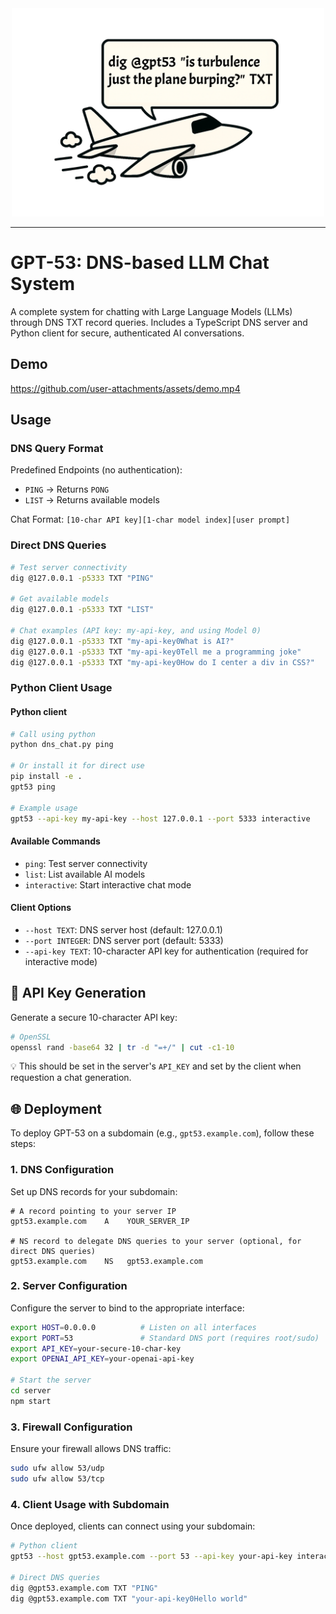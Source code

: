 <div align="center">
  <img src="gpt.png" alt="GPT53 Plane" width="500">
</div>

---

# GPT-53: DNS-based LLM Chat System

A complete system for chatting with Large Language Models (LLMs) through DNS TXT record queries. Includes a TypeScript DNS server and Python client for secure, authenticated AI conversations.

## Demo

https://github.com/user-attachments/assets/demo.mp4

## Usage

### DNS Query Format

Predefined Endpoints (no authentication):
- `PING` → Returns `PONG`
- `LIST` → Returns available models

Chat Format: `[10-char API key][1-char model index][user prompt]`

### Direct DNS Queries

```bash
# Test server connectivity
dig @127.0.0.1 -p5333 TXT "PING"

# Get available models
dig @127.0.0.1 -p5333 TXT "LIST"

# Chat examples (API key: my-api-key, and using Model 0)
dig @127.0.0.1 -p5333 TXT "my-api-key0What is AI?"
dig @127.0.0.1 -p5333 TXT "my-api-key0Tell me a programming joke"
dig @127.0.0.1 -p5333 TXT "my-api-key0How do I center a div in CSS?"
```

### Python Client Usage

#### Python client

```bash
# Call using python
python dns_chat.py ping

# Or install it for direct use
pip install -e .
gpt53 ping

# Example usage
gpt53 --api-key my-api-key --host 127.0.0.1 --port 5333 interactive
```

#### Available Commands

- `ping`: Test server connectivity
- `list`: List available AI models  
- `interactive`: Start interactive chat mode

#### Client Options

- `--host TEXT`: DNS server host (default: 127.0.0.1)
- `--port INTEGER`: DNS server port (default: 5333)
- `--api-key TEXT`: 10-character API key for authentication (required for interactive mode)

## 🔑 API Key Generation

Generate a secure 10-character API key:

```bash
# OpenSSL
openssl rand -base64 32 | tr -d "=+/" | cut -c1-10
```

💡 This should be set in the server's `API_KEY` and set by the client when requestion a chat generation.

## 🌐 Deployment

To deploy GPT-53 on a subdomain (e.g., `gpt53.example.com`), follow these steps:

### 1. DNS Configuration

Set up DNS records for your subdomain:

```
# A record pointing to your server IP
gpt53.example.com    A    YOUR_SERVER_IP

# NS record to delegate DNS queries to your server (optional, for direct DNS queries)
gpt53.example.com    NS   gpt53.example.com
```

### 2. Server Configuration

Configure the server to bind to the appropriate interface:

```bash
export HOST=0.0.0.0          # Listen on all interfaces
export PORT=53               # Standard DNS port (requires root/sudo)
export API_KEY=your-secure-10-char-key
export OPENAI_API_KEY=your-openai-api-key

# Start the server
cd server
npm start
```

### 3. Firewall Configuration

Ensure your firewall allows DNS traffic:

```bash
sudo ufw allow 53/udp
sudo ufw allow 53/tcp
```

### 4. Client Usage with Subdomain

Once deployed, clients can connect using your subdomain:

```bash
# Python client
gpt53 --host gpt53.example.com --port 53 --api-key your-api-key interactive

# Direct DNS queries
dig @gpt53.example.com TXT "PING"
dig @gpt53.example.com TXT "your-api-key0Hello world"
```
